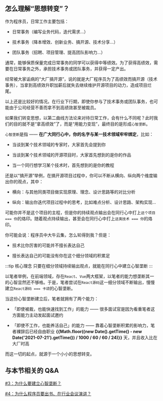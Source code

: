 ## 怎么理解“思想转变”？

作为程序员，日常工作主要包括：

- 日常事务（编写业务代码，迭代需求...）

- 技术事务（降本增效、创新业务、搞开源、技术分享...）

- 团队事务（招聘、项目管理、提高团队影响力...）

通常，能够保质保量完成日常事务的同学可以获得中等绩效。为了获得高绩效，需要在日常事务之外，承担技术事务或团队事务，并获得一定产出。

经常被大家诟病的“大厂搞开源”，说的就是大厂程序员为了高绩效而搞开源（技术事务），当拿到高绩效升职加薪后就失去继续维护开源项目的动力，造成项目烂尾。

以上还是比较好的情况。在行业下行期，即使你参与了技术事务或团队事务，也可能由于公司经营不善而拿不到高绩效甚至被裁员。

如果我们转变思想，以第二曲线方法论来对待日常工作，会有什么不同呢？此时我们的目的就不是“拿高绩效”了，而是“用能力变现”，最终目的是形成`心智垄断`。

`心智垄断`是指 —— **在广大同行心中，你的名字与某一技术领域牢牢绑定**，比如：

- 当谈到某个技术领域的专家时，大家首先会提到你

- 当谈到某个技术领域的开源项目时，大家首先想到的是你的作品

- 当一个同行想学习某个技术时，首先想到的是你的教程

还是以“搞开源”举例，在搞开源项目过程中，你可以不断从横向、纵向两个维度输出你的观点，其中：

- 横向：与其他同类项目做实现原理、理念、设计思路等的对比分析

- 纵向：输出你迭代项目过程中的思考，比如难点分析、设计思路、架构实现...

可能你并不是这个项目的主程，但是你的持续观点输出会在同行心中打上`这个项目 === 你`的烙印。随着观点持续输出，甚至会在同行心中打上`这类技术 === 你`的烙印。

你可能会说：程序员中大牛云集，怎么轮得到我？但是：

- 技术比你厉害的可能并不擅长表达自己

- 擅长表达自己的可能没有你在这个细分领域的积累足

:::tip 核心理念
只要在细分领域持续输出观点，就能在同行心中建立心智垄断
:::

以笔者举例，在前端领域，存在`React`、`Vue`两大框架，以笔者的能力想垄断其一的心智显然还不够格。于是，笔者尝试在`React源码`这一细分领域不断输出，慢慢建立`React源码 === 卡颂`的心智垄断。

当这份心智垄断建立后，笔者就拥有了两个能力：

- 「即使被裁，也能快速找到工作」的能力 —— 很多面试官是因为看重笔者这方面能力主动发起面试邀约

- 「即使不工作，也能养活自己」的能力 —— 靠着心智垄断积累的影响力，笔者裸辞后已经自由职业 **{{Math.floor((new Date().getTime() - new Date('2021-07-21').getTime()) / 1000 / 60 / 60 / 24)}}** 天，并且收入比在大厂时高

而这一切的起点，就源于一个小小的思想转变。

## 与本节相关的 Q&A

[#3：为什么要建立心智垄断？](/docs/qa/qa1.md#_3-为什么要建立心智垄断)

[#4：为什么程序员要出书、在行业会议演讲？](/docs/qa/qa1.md#_4-为什么程序员要出书、在行业会议演讲)
